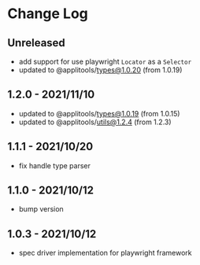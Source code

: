 # Change Log

## Unreleased

- add support for use playwright `Locator` as a `Selector`
- updated to @applitools/types@1.0.20 (from 1.0.19)

## 1.2.0 - 2021/11/10

- updated to @applitools/types@1.0.19 (from 1.0.15)
- updated to @applitools/utils@1.2.4 (from 1.2.3)

## 1.1.1 - 2021/10/20

- fix handle type parser

## 1.1.0 - 2021/10/12

- bump version

## 1.0.3 - 2021/10/12

- spec driver implementation for playwright framework